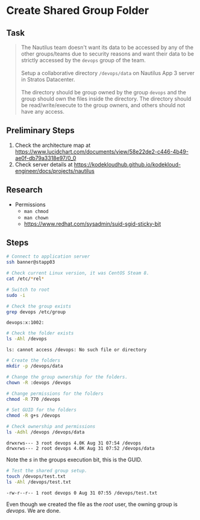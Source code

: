 # Create Shared Group Folder

## Task

> The Nautilus team doesn't want its data to be accessed by any of the other groups/teams due to security reasons and want their data to be strictly accessed by the `devops` group of the team.<br><br>Setup a collaborative directory `/devops/data` on Nautilus App 3 server in Stratos Datacenter.<br><br>The directory should be group owned by the group `devops` and the group should own the files inside the directory. The directory should be read/write/execute to the group owners, and others should not have any access.

## Preliminary Steps

1. Check the architecture map at https://www.lucidchart.com/documents/view/58e22de2-c446-4b49-ae0f-db79a3318e97/0_0
2. Check server details at https://kodekloudhub.github.io/kodekloud-engineer/docs/projects/nautilus

## Research

* Permissions
  * `man chmod`
  * `man chown`
  * https://www.redhat.com/sysadmin/suid-sgid-sticky-bit

## Steps

```bash
# Connect to application server
ssh banner@stapp03

# Check current Linux version, it was CentOS Steam 8.
cat /etc/*rel*

# Switch to root
sudo -i

# Check the group exists
grep devops /etc/group
```

```
devops:x:1002:
```

```bash
# Check the folder exists
ls -Ahl /devops
```

```
ls: cannot access /devops: No such file or directory
```

```bash
# Create the folders
mkdir -p /devops/data

# Change the group ownership for the folders.
chown -R :devops /devops

# Change permissions for the folders
chmod -R 770 /devops

# Set GUID for the folders
chmod -R g+s /devops

# Check ownership and permissions
ls -Adhl /devops /devops/data
```

```
drwxrws--- 3 root devops 4.0K Aug 31 07:54 /devops
drwxrws--- 2 root devops 4.0K Aug 31 07:52 /devops/data
```

Note the *s* in the groups execution bit, this is the GUID.

```bash
# Test the shared group setup.
touch /devops/test.txt
ls -Ahl /devops/test.txt
```

```
-rw-r--r-- 1 root devops 0 Aug 31 07:55 /devops/test.txt
```

Even though we created the file as the *root* user, the owning group is *devops*. We are done.
